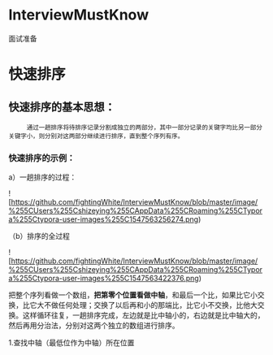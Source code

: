 # InterviewMustKnow
面试准备

# **快速排序**

## 快速排序的基本思想：

```
     通过一趟排序将待排序记录分割成独立的两部分，其中一部分记录的关键字均比另一部分关键字小，则分别对这两部分继续进行排序，直到整个序列有序。
```

### 快速排序的示例：

a）一趟排序的过程：

![https://github.com/fightingWhite/InterviewMustKnow/blob/master/image/%255CUsers%255Cshizeying%255CAppData%255CRoaming%255CTypora%255Ctypora-user-images%255C1547563256274.png)

（b）排序的全过程

![https://github.com/fightingWhite/InterviewMustKnow/blob/master/image/%255CUsers%255Cshizeying%255CAppData%255CRoaming%255CTypora%255Ctypora-user-images%255C1547563422376.png)

把整个序列看做一个数组，**把第零个位置看做中轴**，和最后一个比，如果比它小交换，比它大不做任何处理；交换了以后再和小的那端比，比它小不交换，比他大交换。这样循环往复，一趟排序完成，左边就是比中轴小的，右边就是比中轴大的，然后再用分治法，分别对这两个独立的数组进行排序。

1.查找中轴（最低位作为中轴）所在位置